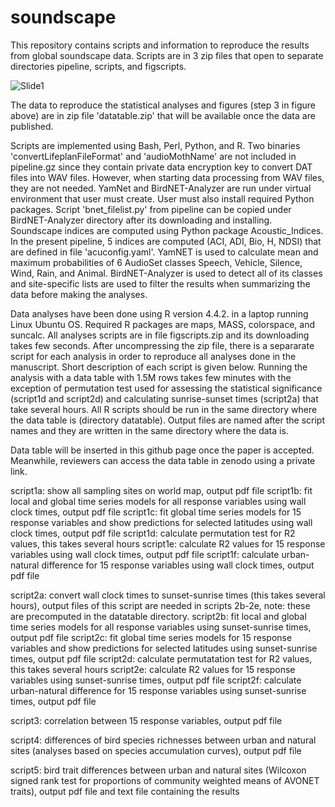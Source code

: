 # soundscape
This repository contains scripts and information to reproduce the results from global soundscape data.
Scripts are in 3 zip files that open to separate directories pipeline, scripts, and figscripts.

![Slide1](https://github.com/psomervuo/soundscape/assets/39729972/9d434ea3-85dc-4b1e-ac4e-f367e08c6e37)

The data to reproduce the statistical analyses and figures (step 3 in figure above) are in zip file 'datatable.zip' that will be available once the data are published.

Scripts are implemented using Bash, Perl, Python, and R. Two binaries 'convertLifeplanFileFormat' and 'audioMothName' are not included in pipeline.gz since they contain private data encryption key to convert DAT files into WAV files. However, when starting data processing from WAV files, they are not needed. YamNet and BirdNET-Analyzer are run under virtual environment that user must create. User must also install required Python packages. Script 'bnet_filelist.py' from pipeline can be copied under BirdNET-Analyzer directory after its downloading and installing. Soundscape indices are computed using Python package Acoustic_Indices. In the present pipeline, 5 indices are computed (ACI, ADI, Bio, H, NDSI) that are defined in file 'acuconfig.yaml'. YamNET is used to calculate mean and maximum probabilities of 6 AudioSet classes Speech, Vehicle, Silence, Wind, Rain, and Animal. BirdNET-Analyzer is used to detect all of its classes and site-specific lists are used to filter the results when summarizing the data before making the analyses.

Data analyses have been done using R version 4.4.2. in a laptop running Linux Ubuntu OS. Required R packages are maps, MASS, colorspace, and suncalc.
All analyses scripts are in file figscripts.zip and its downloading takes few seconds.
After uncompressing the zip file, there is a separarate script for each analysis in order to reproduce all analyses done in the manuscript.
Short description of each script is given below.
Running the analysis with a data table with 1.5M rows takes few minutes with the exception of permutation test used for assessing the statistical significance (script1d and script2d) and calculating sunrise-sunset times (script2a) that take several hours.
All R scripts should be run in the same directory where the data table is (directory datatable).
Output files are named after the script names and they are written in the same directory where the data is.

Data table will be inserted in this github page once the paper is accepted.
Meanwhile, reviewers can access the data table in zenodo using a private link.

script1a: show all sampling sites on world map, output pdf file 
script1b: fit local and global time series models for all response variables using wall clock times, output pdf file
script1c: fit global time series models for 15 response variables and show predictions for selected latitudes using wall clock times, output pdf file
script1d: calculate permutation test for R2 values, this takes several hours
script1e: calculate R2 values for 15 response variables using wall clock times, output pdf file
script1f: calculate urban-natural difference for 15 response variables using wall clock times, output pdf file

script2a: convert wall clock times to sunset-sunrise times (this takes several hours), output files of this script are needed in scripts 2b-2e, note: these are precomputed in the datatable directory.
script2b: fit local and global time series models for all response variables using sunset-sunrise times, output pdf file
script2c: fit global time series models for 15 response variables and show predictions for selected latitudes using sunset-sunrise times, output pdf file
script2d: calculate permutatation test for R2 values, this takes several hours
script2e: calculate R2 values for 15 response variables using sunset-sunrise times, output pdf file
script2f: calculate urban-natural difference for 15 response variables using sunset-sunrise times, output pdf file

script3: correlation between 15 response variables, output pdf file

script4: differences of bird species richnesses between urban and natural sites (analyses based on species accumulation curves), output pdf file

script5: bird trait differences between urban and natural sites (Wilcoxon signed rank test for proportions of community weighted means of AVONET traits), output pdf file and text file containing the results
